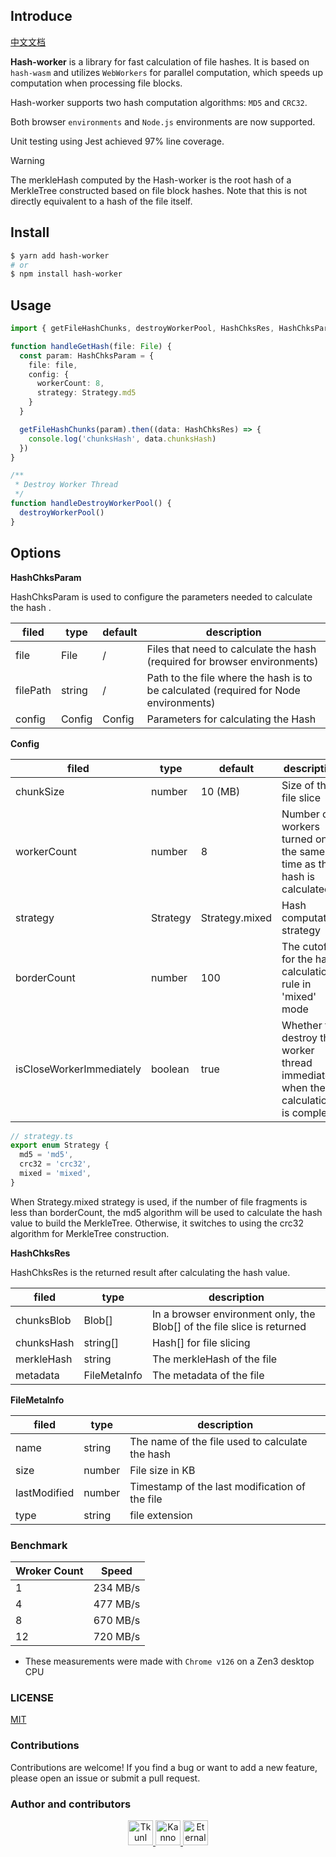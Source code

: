 ## Introduce

[中文文档](./README-zh.md)

**Hash-worker** is a library for fast calculation of file hashes. 
It is based on `hash-wasm` and utilizes `WebWorkers` for parallel computation, which speeds up computation when processing file blocks. 

Hash-worker supports two hash computation algorithms: `MD5` and `CRC32`.

Both browser `environments` and `Node.js` environments are now supported.

Unit testing using Jest achieved 97% line coverage.

> [!WARNING]
> The merkleHash computed by the Hash-worker is the root hash of a MerkleTree constructed based on file block hashes.
Note that this is not directly equivalent to a hash of the file itself.

## Install

```bash
$ yarn add hash-worker
# or
$ npm install hash-worker
```

## Usage

``` ts
import { getFileHashChunks, destroyWorkerPool, HashChksRes, HashChksParam } from 'hash-worker'

function handleGetHash(file: File) {
  const param: HashChksParam = {
    file: file,
    config: {
      workerCount: 8,
      strategy: Strategy.md5
    }
  }

  getFileHashChunks(param).then((data: HashChksRes) => {
    console.log('chunksHash', data.chunksHash)
  })
}

/**
 * Destroy Worker Thread
 */
function handleDestroyWorkerPool() {
  destroyWorkerPool()
}
```

## Options

**HashChksParam**

HashChksParam is used to configure the parameters needed to calculate the hash .

| filed | type   | default | description                                                                         |
| -------- | ------ | ------- |-------------------------------------------------------------------------------------|
| file     | File   | /       | Files that need to calculate the hash (required for browser environments)           |
| filePath | string | /       | Path to the file where the hash is to be calculated (required for Node environments) |
|config|Config|Config| Parameters for calculating the Hash                                                 |

**Config**

| filed                    | type     | default        | description                                                  |
| ------------------------ | -------- | -------------- | ------------------------------------------------------------ |
| chunkSize                | number   | 10 (MB)        | Size of the file slice                                       |
| workerCount              | number   | 8              | Number of workers turned on at the same time as the hash is calculated |
| strategy                 | Strategy | Strategy.mixed | Hash computation strategy                                    |
| borderCount              | number   | 100            | The cutoff for the hash calculation rule in 'mixed' mode     |
| isCloseWorkerImmediately | boolean  | true           | Whether to destroy the worker thread immediately when the calculation is complete |

```ts
// strategy.ts
export enum Strategy {
  md5 = 'md5',
  crc32 = 'crc32',
  mixed = 'mixed',
}
```

When Strategy.mixed strategy is used, if the number of file fragments is less than borderCount, the md5 algorithm will be used to calculate the hash value to build the MerkleTree.
Otherwise, it switches to using the crc32 algorithm for MerkleTree construction.

**HashChksRes**

HashChksRes is the returned result after calculating the hash value.

| filed | type | description                                                          |
| ----- | ---- |----------------------------------------------------------------------|
| chunksBlob | Blob[] | In a browser environment only, the Blob[] of the file slice is returned |
| chunksHash | string[] | Hash[] for file slicing                                              |
| merkleHash | string | The merkleHash of the file                                           |
| metadata | FileMetaInfo | The metadata of the file                                             |


**FileMetaInfo**

| filed        | type   | description                                     |
| ------------ | ------ |-------------------------------------------------|
| name         | string | The name of the file used to calculate the hash |
| size         | number | File size in KB                                 |
| lastModified | number | Timestamp of the last modification of the file  |
| type         | string | file extension                                  |

### Benchmark

| Wroker Count | Speed    |
| ------------ | -------- |
| 1            | 234 MB/s |
| 4            | 477 MB/s |
| 8            | 670 MB/s |
| 12           | 720 MB/s |

* These measurements were made with `Chrome v126` on a Zen3 desktop CPU

### LICENSE

[MIT](./LICENSE)

### Contributions

Contributions are welcome! If you find a bug or want to add a new feature, please open an issue or submit a pull request.

### Author and contributors

<p align="center">
  <a href="https://github.com/Tkunl">
    <img src="https://avatars.githubusercontent.com/u/19854081?v=4" width="40" height="40" alt="Tkunl">
  </a>
  <a href="https://github.com/nonzzz">
    <img src="https://avatars.githubusercontent.com/u/52351095?v=4&s=40" width="40" height="40" alt="Kanno">
  </a>
  <a href="https://github.com/Eternal-could">
    <img src="https://avatars.githubusercontent.com/u/74654896?v=4" width="40" height="40" alt="Eternal-could">
  </a>
</p>
